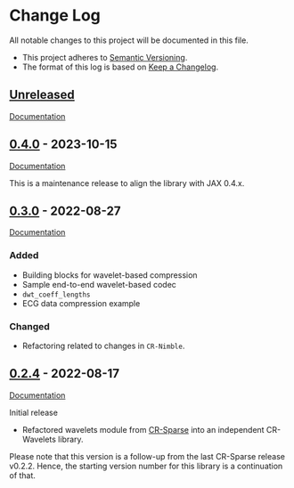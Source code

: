 # Change Log
All notable changes to this project will be documented in this file.

* This project adheres to [Semantic Versioning](https://semver.org/spec/v2.0.0.html).
* The format of this log is based on [Keep a Changelog](https://keepachangelog.com/en/1.0.0/).

## [Unreleased]

[Documentation](https://cr-wavelets.readthedocs.io/en/latest/)

## [0.4.0] - 2023-10-15

[Documentation](https://cr-wavelets.readthedocs.io/en/v0.4.0/)

This is a maintenance release to align the library with
JAX 0.4.x.

## [0.3.0] - 2022-08-27

[Documentation](https://cr-wavelets.readthedocs.io/en/v0.3.0/)

### Added

- Building blocks for wavelet-based compression
- Sample end-to-end wavelet-based codec
- `dwt_coeff_lengths`
- ECG data compression example

### Changed

- Refactoring related to changes in `CR-Nimble`.

## [0.2.4] - 2022-08-17

[Documentation](https://cr-wavelets.readthedocs.io/en/v0.2.4/)

Initial release

* Refactored wavelets module from [CR-Sparse]((https://cr-sparse.readthedocs.io/en/v0.2.2/))
  into an independent CR-Wavelets library.

Please note that this version is a follow-up from the last CR-Sparse release v0.2.2.
Hence, the starting version number for this library is a continuation of that.

[Unreleased]: https://github.com/carnotresearch/cr-wavelets/compare/v0.4.0...HEAD
[0.4.0]: https://github.com/carnotresearch/cr-wavelets/compare/0.3.0...v0.4.0
[0.3.0]: https://github.com/carnotresearch/cr-wavelets/compare/0.2.4...v0.3.0
[0.2.4]: https://github.com/carnotresearch/cr-wavelets/releases/tag/v0.2.4
